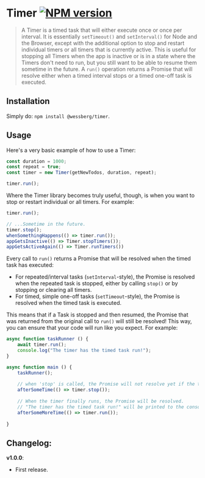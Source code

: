 # Timer [![NPM version][npm-image]][npm-url]
> A Timer is a timed task that will either execute once or once per interval. It is essentially `setTimeout()` and `setInterval()` for Node and the Browser, except with the additional option to stop and restart individual timers or all timers that is currently active. This is useful for stopping all Timers when the app is inactive or is in a state where the Timers don't need to run, but you still want to be able to resume them sometime in the future. A `run()` operation returns a Promise that will resolve either when a timed interval stops or a timed one-off task is executed.

## Installation
Simply do: `npm install @wessberg/timer`.

## Usage

Here's a very basic example of how to use a Timer:

```typescript
const duration = 1000;
const repeat = true;
const timer = new Timer(getNewTodos, duration, repeat);

timer.run();
```

Where the Timer library becomes truly useful, though, is when you want to stop or restart individual or all timers.
For example:

```typescript
timer.run();

// ...Sometime in the future.
timer.stop();
whenSomethingHappens(() => timer.run());
appGetsInactive(() => Timer.stopTimers());
appGetsActiveAgain(() => Timer.runTimers())
```

Every call to `run()` returns a Promise that will be resolved when the timed task has executed:

- For repeated/interval tasks (`setInterval`-style), the Promise is resolved when the repeated task is stopped, either by calling `stop()` or by stopping or clearing all timers.
- For timed, simple one-off tasks (`setTimeout`-style), the Promise is resolved when the timed task is executed.

This means that if a Task is stopped and then resumed, the Promise that was returned from the original call to `run()` will still be resolved! This way, you can ensure that your code will run like you expect.
For example:

```typescript
async function taskRunner () {
	await timer.run();
	console.log("The timer has the timed task run!");
}

async function main () {
	taskRunner();
	
	// when 'stop' is called, the Promise will not resolve yet if the task hasn't yet executed (and isn't a repeated task)
	afterSomeTime(() => timer.stop());
	
	// When the timer finally runs, the Promise will be resolved.
	// "The timer has the timed task run!" will be printed to the console by then.
	afterSomeMoreTime(() => timer.run());
	
}
```

## Changelog:

**v1.0.0**:

- First release.

[npm-url]: https://npmjs.org/package/@wessberg/timer
[npm-image]: https://badge.fury.io/js/@wessberg/timer.svg